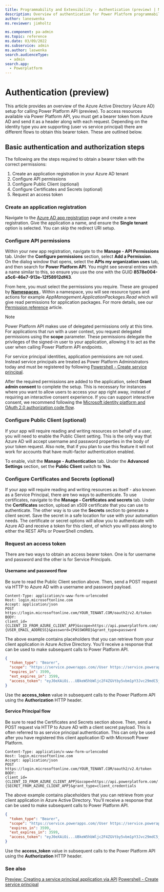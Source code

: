 ```yaml
---
title: Programmability and Extensibility - Authentication (preview) | Microsoft Docs
description: Overview of authentication for Power Platform programmability tools
author: laneswenka
ms.reviewer: jimholtz

ms.component: pa-admin
ms.topic: reference
ms.date: 03/09/2022
ms.subservice: admin
ms.author: laswenka
search.audienceType: 
  - admin
search.app:
  - Powerplatform
---
```


# Authentication (preview)
This article provides an overview of the Azure Active Directory (Azure AD) setup for calling Power Platform API (preview).  To access resources available via Power Platform API, you must get a bearer token from Azure AD and send it as a header along with each request.  Depending on the identity type you are supporting (user vs service principal) there are different flows to obtain this bearer token.  These are outlined below.

## Basic authentication and authorization steps
The following are the steps required to obtain a bearer token with the correct permissions:
1. Create an application registration in your Azure AD tenant
2. Configure API permissions
3. Configure Public Client (optional)
4. Configure Certificates and Secrets (optional)
5. Request an access token 

### Create an application registration
Navigate to the [Azure AD app registration](https://go.microsoft.com/fwlink/?linkid=2083908) page and create a new registration.  Give the application a name, and ensure the **Single tenant** option is selected.  You can skip the redirect URI setup.

### Configure API permissions
Within your new app registration, navigate to the **Manage - API Permissions** tab.  Under the **Configure permissions** section, select **Add a Permission**.  On the dialog window that opens, select the **APIs my organization uses** tab, and then search for **Power Platform API**.  You might see several entries with a name similar to this, so ensure you use the one with the GUID **8578e004-a5c6-46e7-913e-12f58912df43**.  

From here, you must select the permissions you require. These are grouped by [**Namespaces** ](https://aka.ms/PowerPlatformAPI-Technical).  Within a namespace, you will see resource types and actions for example *AppManagement.ApplicationPackages.Read* which will give read permissions for application packages.  For more details, see our [Permission reference](programmability-permission-reference.md) article.

> [!Note]
> Power Platform API makes use of delegated permissions only at this time.  For applications that run with a user context, you request delegated permissions using the **scope** parameter.  These permissions delegate the privileges of the signed-in user to your application, allowing it to act as the user when calling Power Platform API endpoints.
>
>For service principal identities, application permissions are not used.  Instead service principals are treated as Power Platform Administrators today and must be registered by following [Powershell - Create service principal](powershell-create-service-principal.md).  

After the required permissions are added to the application, select **Grant admin consent** to complete the setup.  This is necessary for instances where you want to allow users to access your app right away, instead of requiring an interactive consent experience.  If you can support interactive consent, we recommend following the [Microsoft identity platform and OAuth 2.0 authorization code flow](https://docs.microsoft.com/en-us/azure/active-directory/develop/v2-oauth2-auth-code-flow).

### Configure Public Client (optional)
If your app will require reading and writing resources on behalf of a user, you will need to enable the Public Client setting.  This is the only way that Azure AD will accept username and password properties in the body of your token request.  Also note, that if you plan to use this feature it will not work for accounts that have multi-factor authentication enabled.  

To enable, visit the **Manage - Authentication** tab.  Under the **Advanced Settings** section, set the **Public Client** switch to **Yes**. 

### Configure Certificates and Secrets (optional)
If your app will require reading and writing resources as itself - also known as a Service Principal, there are two ways to authenticate.   To use certificates, navigate to the **Manage - Certificates and secrets** tab.  Under the **Certificates** section, upload an x509 certificate that you can use to authenticate.  The other way is to use the **Secrets** section to generate a client secret.  Save the secret in a safe location for use with your automation needs.  The certificate or secret options will allow you to authenticate with Azure AD and receive a token for this client, of which you will pass along to either the REST APIs or PowerShell cmdlets.  

### Request an access token
There are two ways to obtain an access bearer token.  One is for username and password and the other is for Service Principals.  

#### Username and password flow
Be sure to read the Public Client section above.  Then, send a POST request via HTTP to Azure AD with a username and password payload.

```HTTP
Content-Type: application/x-www-form-urlencoded
Host: login.microsoftonline.com
Accept: application/json
POST https://login.microsoftonline.com/YOUR_TENANT.COM/oauth2/v2.0/token
BODY:
client_id={CLIENT_ID_FROM_AZURE_CLIENT_APP}&scope=https://api.powerplatform.com/.default&username={USER_EMAIL_ADDRESS}&password={PASSWORD}&grant_type=password
```
The above example contains placeholders that you can retrieve from your client application in Azure Active Directory.  You'll receive a response that can be used to make subsequent calls to Power Platform API.

```JSON
{
  "token_type": "Bearer",
  "scope": "https://service.powerapps.com//User https://service.powerapps.com//.default",
  "expires_in": 3599,
  "ext_expires_in": 3599,
  "access_token": "eyJ0eXAiOi...UBkeW5hbWljc2F4ZGVtby5vbm1pY3Jvc29mdC5jb20iLCJ1dGkiOiI1Q1Fnb25PR0dreWlTc1I2SzR4TEFBIiwidmVyIjoiMS4wIn0.N_oCJiEz2tRU9Ls9nTmbZF914MyU_u7q6bIUJdhXd9AQM2ZK-OijiKtMGfvvVmTYZp4C6sgkxSt0mOGcpmvTSagSRDY92M2__p-pEuKqva5zxXXXmpC-t9lKYDlXRcKq1m5xv-q6buntnLrvZIdd6ReD3n3_pnGAa6OxU0s82f7DqAjSQgXR3hwq_NZOa0quCUN9X-TvpIYrJfVgQfVu0R189hWmUzbYpuoPrUMj2vQI_19gEHz_FryXolM4RMStugYrC0Z72ND5vFlGgvYhZfbWJRC6hGvQQin_eAASmmjLwhRBGMJd6IdbgEXAkFF2rFITFFtFY_4hrN3bvHsveg"
}
```

Use the **access_token** value in subsequent calls to the Power Platform API using the **Authorization** HTTP header.

#### Service Principal flow
Be sure to read the Certificates and Secrets section above.  Then, send a POST request via HTTP to Azure AD with a client secret payload.  This is often referred to as service principal authentication.  This can only be used after you have registered this client application ID with Microsoft Power Platform.  

```HTTP
Content-Type: application/x-www-form-urlencoded
Host: login.microsoftonline.com
Accept: application/json
POST https://login.microsoftonline.com/YOUR_TENANT.COM/oauth2/v2.0/token
BODY:
client_id={CLIENT_ID_FROM_AZURE_CLIENT_APP}&scope=https://api.powerplatform.com/.default&client_secret={SECRET_FROM_AZURE_CLIENT_APP}&grant_type=client_credentials
```
The above example contains placeholders that you can retrieve from your client application in Azure Active Directory.  You'll receive a response that can be used to make subsequent calls to Power Platform API.

```JSON
{
  "token_type": "Bearer",
  "scope": "https://service.powerapps.com//User https://service.powerapps.com//.default",
  "expires_in": 3599,
  "ext_expires_in": 3599,
  "access_token": "eyJ0eXAiOi...UBkeW5hbWljc2F4ZGVtby5vbm1pY3Jvc29mdC5jb20iLCJ1dGkiOiI1Q1Fnb25PR0dreWlTc1I2SzR4TEFBIiwidmVyIjoiMS4wIn0.N_oCJiEz2tRU9Ls9nTmbZF914MyU_u7q6bIUJdhXd9AQM2ZK-OijiKtMGfvvVmTYZp4C6sgkxSt0mOGcpmvTSagSRDY92M2__p-pEuKqva5zxXXXmpC-t9lKYDlXRcKq1m5xv-q6buntnLrvZIdd6ReD3n3_pnGAa6OxU0s82f7DqAjSQgXR3hwq_NZOa0quCUN9X-TvpIYrJfVgQfVu0R189hWmUzbYpuoPrUMj2vQI_19gEHz_FryXolM4RMStugYrC0Z72ND5vFlGgvYhZfbWJRC6hGvQQin_eAASmmjLwhRBGMJd6IdbgEXAkFF2rFITFFtFY_4hrN3bvHsveg"
}
```

Use the **access_token** value in subsequent calls to the Power Platform API using the **Authorization** HTTP header.

### See also
[Preview: Creating a service principal application via API](powerplatform-api-create-service-principal.md)
[Powershell - Create service principal](powershell-create-service-principal.md)


